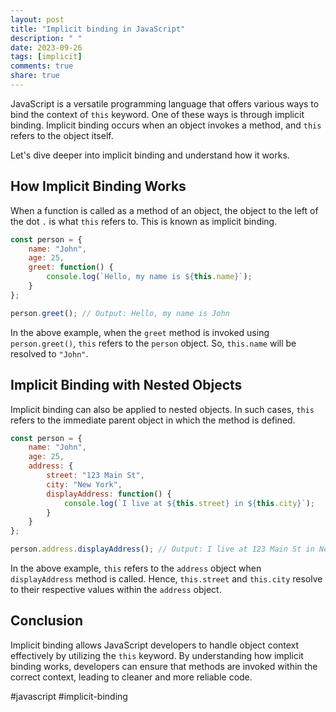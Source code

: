 ```yaml
---
layout: post
title: "Implicit binding in JavaScript"
description: " "
date: 2023-09-26
tags: [implicit]
comments: true
share: true
---
```


JavaScript is a versatile programming language that offers various ways to bind the context of `this` keyword. One of these ways is through implicit binding. Implicit binding occurs when an object invokes a method, and `this` refers to the object itself.

Let's dive deeper into implicit binding and understand how it works.

## How Implicit Binding Works

When a function is called as a method of an object, the object to the left of the dot `.` is what `this` refers to. This is known as implicit binding. 

```javascript
const person = {
    name: "John",
    age: 25,
    greet: function() {
        console.log(`Hello, my name is ${this.name}`);
    }
};

person.greet(); // Output: Hello, my name is John
```

In the above example, when the `greet` method is invoked using `person.greet()`, `this` refers to the `person` object. So, `this.name` will be resolved to `"John"`.

## Implicit Binding with Nested Objects

Implicit binding can also be applied to nested objects. In such cases, `this` refers to the immediate parent object in which the method is defined.

```javascript
const person = {
    name: "John",
    age: 25,
    address: {
        street: "123 Main St",
        city: "New York",
        displayAddress: function() {
            console.log(`I live at ${this.street} in ${this.city}`);
        }
    }
};

person.address.displayAddress(); // Output: I live at 123 Main St in New York
```

In the above example, `this` refers to the `address` object when `displayAddress` method is called. Hence, `this.street` and `this.city` resolve to their respective values within the `address` object.

## Conclusion

Implicit binding allows JavaScript developers to handle object context effectively by utilizing the `this` keyword. By understanding how implicit binding works, developers can ensure that methods are invoked within the correct context, leading to cleaner and more reliable code.

#javascript #implicit-binding